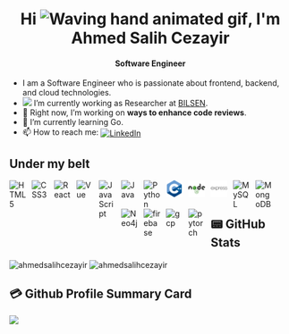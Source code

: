 <h1 align="center">Hi <img src="https://raw.githubusercontent.com/nixin72/nixin72/master/wave.gif" alt="Waving hand animated gif" height="45" width="45" />, I'm Ahmed Salih Cezayir</h1>
<h4 align="center">Software Engineer</h4>

- I am a Software Engineer who is passionate about frontend, backend, and cloud technologies.
- <img src="https://bilsen.cs.bilkent.edu.tr/img/bilsen-logo-circled.png" style="width:20px;"> I’m currently working as Researcher at [BILSEN](https://bilsen.cs.bilkent.edu.tr/).
- 📑 Right now, I’m working on **ways to enhance code reviews**.
- 🌱 I’m currently learning Go.
- 📫 How to reach me: 
<a href="https://linkedin.com/in/asalihcezayir" target="_blank"><img align="center" src="https://cdn.jsdelivr.net/gh/devicons/devicon/icons/linkedin/linkedin-original.svg" alt="LinkedIn" height="20" width="20" /></a>


## Under my belt

<img align="left" alt="HTML5" width="30px" src="https://cdn.jsdelivr.net/gh/devicons/devicon/icons/html5/html5-original.svg" style="padding-right:10px;" />
<img align="left" alt="CSS3" width="30px" src="https://cdn.jsdelivr.net/gh/devicons/devicon/icons/css3/css3-original.svg" style="padding-right:10px;" />
<img align="left" alt="React" width="30px" src="https://cdn.jsdelivr.net/gh/devicons/devicon/icons/react/react-original.svg" style="padding-right:10px;" />
<img align="left" alt="Vue" width="30px" src="https://cdn.jsdelivr.net/gh/devicons/devicon/icons/vuejs/vuejs-original.svg" style="padding-right:10px;" />
<img align="left" alt="JavaScript" width="30px" src="https://cdn.jsdelivr.net/gh/devicons/devicon/icons/javascript/javascript-original.svg" style="padding-right:10px;" />
<img align="left" alt="Java" width="30px" src="https://cdn.jsdelivr.net/gh/devicons/devicon/icons/java/java-original.svg" style="padding-right:10px;" />
<img align="left" alt="Python" width="30px" src="https://cdn.jsdelivr.net/gh/devicons/devicon/icons/python/python-original.svg" style="padding-right:10px;" />
<img align="left" alt="cplusplus" width="30px" src="https://raw.githubusercontent.com/devicons/devicon/master/icons/cplusplus/cplusplus-original.svg" style="padding-right:10px;" />
<img align="left" alt="nodejs" width="30px" src="https://raw.githubusercontent.com/devicons/devicon/master/icons/nodejs/nodejs-original-wordmark.svg" style="padding-right:10px;" />
<img align="left" alt="express" width="30px" src="https://raw.githubusercontent.com/devicons/devicon/master/icons/express/express-original-wordmark.svg" style="padding-right:10px;" />
<img align="left" alt="MySQL" width="30px" src="https://cdn.jsdelivr.net/gh/devicons/devicon/icons/mysql/mysql-original.svg" style="padding-right:10px;" />
<img align="left" alt="MongoDB" width="30px" src="https://cdn.jsdelivr.net/gh/devicons/devicon/icons/mongodb/mongodb-original.svg" style="padding-right:10px;" />
<img align="left" alt="Neo4j" width="30px" src="https://cdn.jsdelivr.net/gh/devicons/devicon/icons/neo4j/neo4j-original.svg" style="padding-right:10px;" />
<img align="left" alt="firebase" width="30px" src="https://www.vectorlogo.zone/logos/firebase/firebase-icon.svg" style="padding-right:10px;" />
<img align="left" alt="gcp" width="30px" src="https://www.vectorlogo.zone/logos/google_cloud/google_cloud-icon.svg" style="padding-right:10px;" />
<img align="left" alt="pytorch" width="30px" src="https://www.vectorlogo.zone/logos/pytorch/pytorch-icon.svg" style="padding-right:10px;" />

<br />
<br />

## 📟 GitHub Stats
<p align="left">
  <img align="center" src="https://github-readme-stats.vercel.app/api?username=ahmedsalihcezayir&show_icons=true&locale=en&theme=vue" alt="ahmedsalihcezayir" />
  <img align="center" src="https://github-readme-stats.vercel.app/api/top-langs?username=ahmedsalihcezayir&show_icons=true&locale=en&layout=compact&theme=vue" alt="ahmedsalihcezayir" />
</p>

## 💳 Github Profile Summary Card 
<div align="left">
  <img src="https://github-profile-summary-cards.vercel.app/api/cards/profile-details?username=AhmedSalihCezayir&theme=vue"/>
</div>
